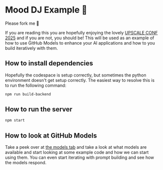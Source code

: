 # Mood DJ Example 🎵

Please fork me 🍴

If you are reading this you are hopefully enjoying the lovely [UPSCALE CONF 2025](https://www.upscaleconf.com/) and if you are not, you should be! This will be used as an example of how to use GitHub Models to enhance your AI applications and how to you build iteratively with them.

## How to install dependencies

Hopefully the codespace is setup correctly, but sometimes the python environment doesn't get setup correctly. The easiest way to resolve this is to run the following command:

```bash
npm run build-backend
```

## How to run the server

```bash
npm start
```

## How to look at GitHub Models

Take a peek over at [the models tab](/models) and take a look at what models are available and start looking at some example code and how we can start using them. You can even start iterating with prompt building and see how the models respond.
